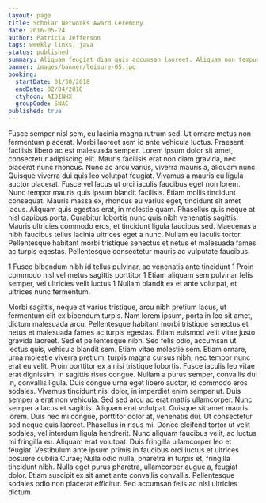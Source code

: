 ```yaml
---
layout: page
title: Scholar Networks Award Ceremony
date: 2016-05-24
author: Patricia Jefferson
tags: weekly links, java
status: published
summary: Aliquam feugiat diam quis accumsan laoreet. Aliquam non tempus nunc.
banner: images/banner/leisure-05.jpg
booking:
  startDate: 01/30/2018
  endDate: 02/04/2018
  ctyhocn: AIDINHX
  groupCode: SNAC
published: true
---
```

Fusce semper nisl sem, eu lacinia magna rutrum sed. Ut ornare metus non fermentum placerat. Morbi laoreet sem id ante vehicula luctus. Praesent facilisis libero ac est malesuada semper. Lorem ipsum dolor sit amet, consectetur adipiscing elit. Mauris facilisis erat non diam gravida, nec placerat nunc rhoncus. Nunc ac arcu varius, viverra mauris a, aliquam nunc. Quisque viverra dui quis leo volutpat feugiat.
Vivamus a mauris eu ligula auctor placerat. Fusce vel lacus ut orci iaculis faucibus eget non lorem. Nunc tempor mauris quis ipsum blandit facilisis. Etiam mollis tincidunt consequat. Mauris massa ex, rhoncus eu varius eget, tincidunt sit amet lacus. Aliquam quis egestas erat, in molestie quam. Phasellus quis neque at nisl dapibus porta. Curabitur lobortis nunc quis nibh venenatis sagittis. Mauris ultricies commodo eros, et tincidunt ligula faucibus sed. Maecenas a nibh faucibus tellus lacinia ultrices eget a nunc. Nullam eu iaculis tortor. Pellentesque habitant morbi tristique senectus et netus et malesuada fames ac turpis egestas. Pellentesque consectetur mauris ac vulputate faucibus.

1 Fusce bibendum nibh id tellus pulvinar, ac venenatis ante tincidunt
1 Proin commodo nisl vel metus sagittis porttitor
1 Etiam aliquam sem pulvinar felis semper, vel ultricies velit luctus
1 Nullam blandit ex et ante volutpat, et ultrices nunc fermentum.

Morbi sagittis, neque at varius tristique, arcu nibh pretium lacus, ut fermentum elit ex bibendum turpis. Nam lorem ipsum, porta in leo sit amet, dictum malesuada arcu. Pellentesque habitant morbi tristique senectus et netus et malesuada fames ac turpis egestas. Etiam euismod velit vitae justo gravida laoreet. Sed et pellentesque nibh. Sed felis odio, accumsan ut lectus quis, vehicula blandit sem. Etiam vitae molestie sem. Etiam ornare, urna molestie viverra pretium, turpis magna cursus nibh, nec tempor nunc erat eu velit. Proin porttitor ex a nisi tristique lobortis. Fusce iaculis leo vitae erat dignissim, in sagittis risus congue. Nullam a purus semper, convallis dui in, convallis ligula. Duis congue urna eget libero auctor, id commodo eros sodales. Vivamus tincidunt nisl dolor, in imperdiet enim semper ut. Duis semper a erat non vehicula. Sed sed arcu ac erat mattis ullamcorper.
Nunc semper a lacus et sagittis. Aliquam erat volutpat. Quisque sit amet mauris lorem. Duis nec mi congue, porttitor dolor at, venenatis dui. Ut consectetur sed neque quis laoreet. Phasellus in risus mi. Donec eleifend tortor ut velit sodales, vel interdum ligula hendrerit. Nunc aliquam faucibus velit, ac luctus mi fringilla eu. Aliquam erat volutpat. Duis fringilla ullamcorper leo et feugiat. Vestibulum ante ipsum primis in faucibus orci luctus et ultrices posuere cubilia Curae; Nulla odio nulla, pharetra in turpis et, fringilla tincidunt nibh. Nulla eget purus pharetra, ullamcorper augue a, feugiat dolor. Etiam suscipit ex sit amet ante convallis convallis. Pellentesque sodales odio non placerat efficitur. Sed accumsan felis ac nisl ultricies dictum.
